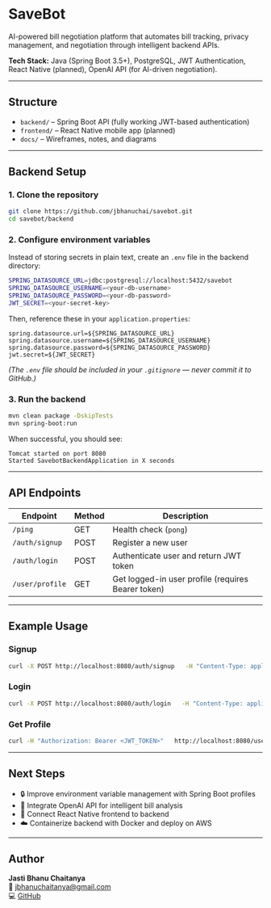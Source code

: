 # SaveBot
AI-powered bill negotiation platform that automates bill tracking, privacy management, and negotiation through intelligent backend APIs.

**Tech Stack:** Java (Spring Boot 3.5+), PostgreSQL, JWT Authentication, React Native (planned), OpenAI API (for AI-driven negotiation).

---

## Structure
- `backend/` – Spring Boot API (fully working JWT-based authentication)
- `frontend/` – React Native mobile app (planned)
- `docs/` – Wireframes, notes, and diagrams

---

## Backend Setup

### 1. Clone the repository
```bash
git clone https://github.com/jbhanuchai/savebot.git
cd savebot/backend
```

### 2. Configure environment variables
Instead of storing secrets in plain text, create an `.env` file in the backend directory:

```bash
SPRING_DATASOURCE_URL=jdbc:postgresql://localhost:5432/savebot
SPRING_DATASOURCE_USERNAME=<your-db-username>
SPRING_DATASOURCE_PASSWORD=<your-db-password>
JWT_SECRET=<your-secret-key>
```

Then, reference these in your `application.properties`:
```properties
spring.datasource.url=${SPRING_DATASOURCE_URL}
spring.datasource.username=${SPRING_DATASOURCE_USERNAME}
spring.datasource.password=${SPRING_DATASOURCE_PASSWORD}
jwt.secret=${JWT_SECRET}
```

*(The `.env` file should be included in your `.gitignore` — never commit it to GitHub.)*

### 3. Run the backend
```bash
mvn clean package -DskipTests
mvn spring-boot:run
```

When successful, you should see:
```
Tomcat started on port 8080
Started SavebotBackendApplication in X seconds
```

---

## API Endpoints

| Endpoint | Method | Description |
|-----------|---------|-------------|
| `/ping` | GET | Health check (`pong`) |
| `/auth/signup` | POST | Register a new user |
| `/auth/login` | POST | Authenticate user and return JWT token |
| `/user/profile` | GET | Get logged-in user profile (requires Bearer token) |

---

## Example Usage

### Signup
```bash
curl -X POST http://localhost:8080/auth/signup   -H "Content-Type: application/json"   -d '{"email":"user@example.com","password":"Passw0rd!","name":"Alice"}'
```

### Login
```bash
curl -X POST http://localhost:8080/auth/login   -H "Content-Type: application/json"   -d '{"email":"user@example.com","password":"Passw0rd!"}'
```

### Get Profile
```bash
curl -H "Authorization: Bearer <JWT_TOKEN>"   http://localhost:8080/user/profile
```

---

## Next Steps
- 🔒 Improve environment variable management with Spring Boot profiles  
- 🤖 Integrate OpenAI API for intelligent bill analysis  
- 📱 Connect React Native frontend to backend  
- ☁️ Containerize backend with Docker and deploy on AWS  

---

## Author
**Jasti Bhanu Chaitanya**  
📧 [jbhanuchaitanya@gmail.com](mailto:jbhanuchaitanya@gmail.com)  
💻 [GitHub](https://github.com/jbhanuchai)
